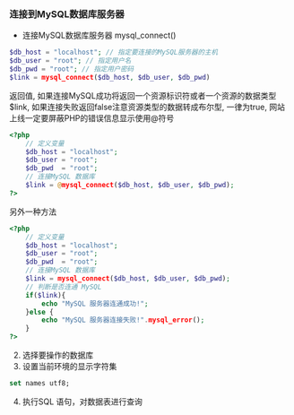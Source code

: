 ### 连接到MySQL数据库服务器

* 连接MySQL数据库服务器 mysql_connect()
```php
$db_host = "localhost"; // 指定要连接的MySQL服务器的主机
$db_user = "root"; // 指定用户名
$db_pwd = "root"; // 指定用户密码
$link = mysql_connect($db_host, $db_user, $db_pwd)
```
返回值, 如果连接MySQL成功将返回一个资源标识符或者一个资源的数据类型 $link, 如果连接失败返回false注意资源类型的数据转成布尔型, 一律为true, 网站上线一定要屏蔽PHP的错误信息显示使用@符号
```php
<?php
    // 定义变量
    $db_host = "localhost";
    $db_user = "root";
    $db_pwd  = "root";
    // 连接MySQL 数据库
    $link = @mysql_connect($db_host, $db_user, $db_pwd);
?>
```

另外一种方法

```php
<?php
    // 定义变量
    $db_host = "localhost";
    $db_user = "root";
    $db_pwd  = "root";
    // 连接MySQL 数据库
    $link = mysql_connect($db_host, $db_user, $db_pwd);
    // 判断是否连通 MySQL
    if($link){
        echo "MySQL 服务器连通成功!";
    }else {
        echo "MySQL 服务器连接失败!".mysql_error();
    }
?>
```

2) 选择要操作的数据库
3) 设置当前环境的显示字符集
```sql
set names utf8;
```
4) 执行SQL 语句，对数据表进行查询

